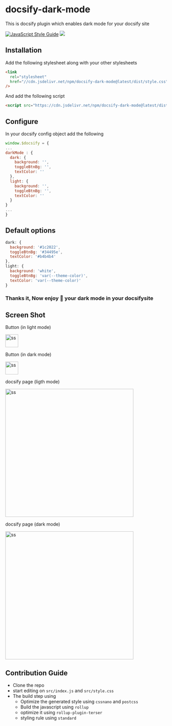 # docsify-dark-mode

This is docsify plugin which enables dark mode for your docsify site

[![JavaScript Style Guide](https://cdn.rawgit.com/standard/standard/master/badge.svg)](https://github.com/standard/standard)
[![](https://data.jsdelivr.com/v1/package/npm/docsify-dark-mode/badge)](https://www.jsdelivr.com/package/npm/docsify-dark-mode)

## Installation

Add the following stylesheet along with your other stylesheets

```html
<link
  rel="stylesheet"
  href="//cdn.jsdelivr.net/npm/docsify-dark-mode@latest/dist/style.css"
/>
```

And add the following script

```html
<script src="https://cdn.jsdelivr.net/npm/docsify-dark-mode@latest/dist/index.js"></script>
```

## Configure

In your docsify config object add the following

```js
window.$docsify = {
...
darkMode : {
  dark: {
    background: '',
    toggleBtnBg: '',
    textColor: ''
  },
  light: {
    background: '',
    toggleBtnBg: '',
    textColor: ''
  }
}
...
}
```

## Default options

```js
dark: {
  background: '#1c2022',
  toggleBtnBg: '#34495e',
  textColor: '#b4b4b4'
},
light: {
  background: 'white',
  toggleBtnBg: 'var(--theme-color)',
  textColor: 'var(--theme-color)'
}
```

### Thanks it, Now enjoy :tada: your dark mode in your docsifysite

## Screen Shot

<p align="center">

<p>Button (in light mode) </p>
<img alt="ss" src="https://imgur.com/z4jhX61.png" width="40px" />
<br/>

<p>Button (in dark mode) </p>

<img alt="ss" src="https://imgur.com/aRVEXAG.png" width="40px" />
<br/>

<p>docsify page (ligth mode)</p>
<img alt="ss" src="https://imgur.com/LQtjAXb.png" width="400px" />

</p>

<p>docsify page (dark mode)</p>
<img alt="ss" src="https://imgur.com/OJvTbfQ.png" width="400px" />

</p>

## Contribution Guide

- Clone the repo
- start editing on `src/index.js` and `src/style.css`
- The build step using
  - Optimize the generated style using `cssnano` and `postcss`
  - Build the javascript using `rollup`
  - optimize it using `rollup-plugin-terser`
  - styling rule using `standard`
